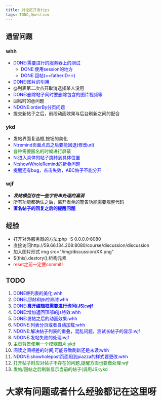 ```yaml
---
title: 讨论区开发tips
tags: TODO,Question
---
```

## 遗留问题
### whh
* <font color=blue>DONE:需要进行的服务器上的测试</font>
    * <font color=blue>DONE:使用session的地方</font>
    * <font color=blue>DONE:回帖(==fatherID==)</font>
* <font color=blue>DONE:图片的引用</font>
* @列表第二次点开取消选择某人没用
* <font color=blue>DONE:删除帖子同时要删除包含的图片视频等</font>
* 回帖时的@问题
* <font color=blue>NDONE:orderBy分页问题</font>
* 提交新帖子之后，前段动画效果与后台刷新之间的配合

### ykd
* 发帖界面复选框,按钮的美化
* <font color=blue>N:remind页面点击之后要能回退(修改url)</font>
* <font color=green>各种需要匿名的时候进行屏蔽</font>
* <font color=blue>N:进入具体的帖子跳转到具体位置</font>
* <font color=blue>N:showWholeRemind的折叠问题</font>
* <font color=blue>提醒还有bug，点击失效，ABC帖子不能分开</font>

### wjf
* ***发帖模型存在一些字符串处理的漏洞***
* 所有功能都确认之后，离开表单的警告功能需要规整代码
* <font color=blue>**匿名帖子的回复之后的提醒问题**</font>

## 经验
* 打开对外服务器的方法:php -S 0.0.0.0:8080
* 直接访问http://59.66.134.208:8080/course/discussion/discussion
* 加入图片形式 img src="/img/discussion/XX.png"
* $(this).destory();析构元素
* <font color=red>reset之前一定要commit!</font>

## TODO
1. <font color=blue>DONE@列表的美化:whh</font>
2. <font color=blue>DONE:*回帖和@的测试*:whh</font>
5. <font color=blue>DONE:**离开编辑框需要进行询问(JS):wjf**</font>
6. <font color=blue>DONE:增加返回顶部的js特效:whh</font>
7. <font color=blue>DONE:发帖之后的动画效果:whh</font>
9. <font color=blue>NDONE:列表分页或者自动加载:whh</font>
1. <font color=blue>NDONE:解决帖子列表的重叠，混乱问题，测试长帖子的显示:wjf</font>
1. <font color=blue>NDONE:发帖失败的处理:wjf</font>
4. <font color=green>主页背景使用一个模糊图片:ykd</font>
1. <font color=blue>阅读之间相差的时间,可能导致刷新还是未读:whh</font>
1. <font color=blue>NDONE:showholepost页面用到piazza的样式要更改:whh</font>
1. <font color=green>打开帖子时应对帖子不存在的问题,提醒方面也要做处理:wjf</font>
1. <font color=green>发帖/回帖之后刷新显示当前的帖子(调用JS):ykd</font>

# **大家有问题或者什么经验都记在这里呀**